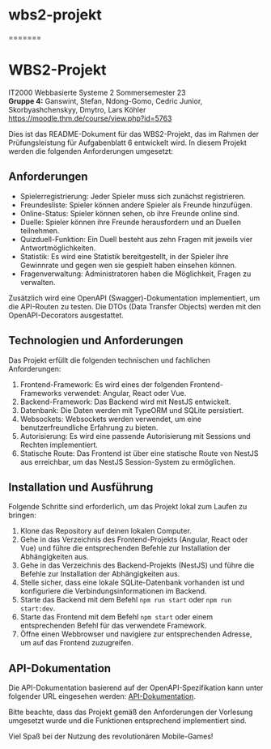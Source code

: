 # wbs2-projekt
=======
# WBS2-Projekt

IT2000 Webbasierte Systeme 2
Sommersemester 23  
**Gruppe 4:** Ganswint, Stefan, Ndong-Gomo, Cedric Junior, Skorbyashchenskyy, Dmytro, Lars Köhler
https://moodle.thm.de/course/view.php?id=5763

Dies ist das README-Dokument für das WBS2-Projekt, das im Rahmen der Prüfungsleistung für Aufgabenblatt 6 entwickelt wird. In diesem Projekt werden die folgenden Anforderungen umgesetzt:

## Anforderungen

- Spielerregistrierung: Jeder Spieler muss sich zunächst registrieren.
- Freundesliste: Spieler können andere Spieler als Freunde hinzufügen.
- Online-Status: Spieler können sehen, ob ihre Freunde online sind.
- Duelle: Spieler können ihre Freunde herausfordern und an Duellen teilnehmen.
- Quizduell-Funktion: Ein Duell besteht aus zehn Fragen mit jeweils vier Antwortmöglichkeiten.
- Statistik: Es wird eine Statistik bereitgestellt, in der Spieler ihre Gewinnrate und gegen wen sie gespielt haben einsehen können.
- Fragenverwaltung: Administratoren haben die Möglichkeit, Fragen zu verwalten.

Zusätzlich wird eine OpenAPI (Swagger)-Dokumentation implementiert, um die API-Routen zu testen. Die DTOs (Data Transfer Objects) werden mit den OpenAPI-Decorators ausgestattet.

## Technologien und Anforderungen

Das Projekt erfüllt die folgenden technischen und fachlichen Anforderungen:

1. Frontend-Framework: Es wird eines der folgenden Frontend-Frameworks verwendet: Angular, React oder Vue.
2. Backend-Framework: Das Backend wird mit NestJS entwickelt.
3. Datenbank: Die Daten werden mit TypeORM und SQLite persistiert.
4. Websockets: Websockets werden verwendet, um eine benutzerfreundliche Erfahrung zu bieten.
5. Autorisierung: Es wird eine passende Autorisierung mit Sessions und Rechten implementiert.
6. Statische Route: Das Frontend ist über eine statische Route von NestJS aus erreichbar, um das NestJS Session-System zu ermöglichen.

## Installation und Ausführung

Folgende Schritte sind erforderlich, um das Projekt lokal zum Laufen zu bringen:

1. Klone das Repository auf deinen lokalen Computer.
2. Gehe in das Verzeichnis des Frontend-Projekts (Angular, React oder Vue) und führe die entsprechenden Befehle zur Installation der Abhängigkeiten aus.
3. Gehe in das Verzeichnis des Backend-Projekts (NestJS) und führe die Befehle zur Installation der Abhängigkeiten aus.
4. Stelle sicher, dass eine lokale SQLite-Datenbank vorhanden ist und konfiguriere die Verbindungsinformationen im Backend.
5. Starte das Backend mit dem Befehl `npm run start` oder `npm run start:dev`.
6. Starte das Frontend mit dem Befehl `npm start` oder einem entsprechenden Befehl für das verwendete Framework.
7. Öffne einen Webbrowser und navigiere zur entsprechenden Adresse, um auf das Frontend zuzugreifen.

## API-Dokumentation

Die API-Dokumentation basierend auf der OpenAPI-Spezifikation kann unter folgender URL eingesehen werden: [API-Dokumentation](http://localhost:3000/api/docs).

Bitte beachte, dass das Projekt gemäß den Anforderungen der Vorlesung umgesetzt wurde und die Funktionen entsprechend implementiert sind.

Viel Spaß bei der Nutzung des revolutionären Mobile-Games!

